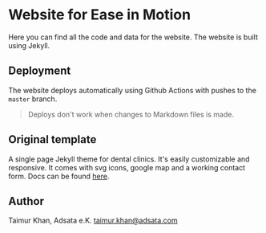 # Website for Ease in Motion

Here you can find all the code and data for the website. The website is built using Jekyll.

## Deployment

The website deploys automatically using Github Actions with pushes to the `master` branch. 

>Deploys don't work when changes to Markdown files is made. 

## Original template
A single page Jekyll theme for dental clinics. It's easily customizable and responsive. It comes with svg icons, google map and a working contact form. Docs can be found [here](http://obaez.com/dentistsmile-docs/).

## Author
Taimur Khan, Adsata e.K.
taimur.khan@adsata.com
